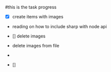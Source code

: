 #this is the task progress

- [x] create items with images
- reading on how to include sharp with node api



- [] delete images
- delete images from file
- 
- [] 
